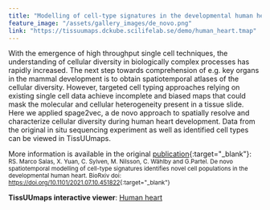 ```yaml
---
title: "Modelling of cell-type signatures in the developmental human heart"
feature_image: "/assets/gallery_images/de_novo.png"
link: "https://tissuumaps.dckube.scilifelab.se/demo/human_heart.tmap"
---
```


With the emergence of high throughput single cell techniques, the understanding of cellular diversity in biologically complex processes has rapidly increased. The next step towards comprehension of e.g. key organs in the mammal development is to obtain spatiotemporal atlases of the cellular diversity. However, targeted cell typing approaches relying on existing single cell data achieve incomplete and biased maps that could mask the molecular and cellular heterogeneity present in a tissue slide. Here we applied spage2vec, a de novo approach to spatially resolve and characterize cellular diversity during human heart development. Data from the original in situ sequencing experiment as well as identified cell types can be viewed in TissUUmaps. 

More information is available in the original [publication](https://doi.org/10.1101/2021.07.10.451822){:target="_blank"}: \
<small>RS. Marco Salas, X. Yuan,  C. Sylven,  M. Nilsson,  C. Wählby and  G.Partel. De novo spatiotemporal modelling of cell-type signatures identifies novel cell populations in the developmental human heart. BioRxiv doi: <https://doi.org/10.1101/2021.07.10.451822>{:target="_blank"}</small>

**TissUUmaps interactive viewer**: 
<a href='https://tissuumaps.dckube.scilifelab.se/demo/human_heart.tmap' target="_blank" class="button">Human heart</a>